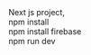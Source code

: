 <div>Next js project,</div>
<div>npm install</div>
<div>npm install firebase</div>
<div>npm run dev</div>
